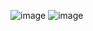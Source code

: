 ![image](https://github.com/user-attachments/assets/2d89a86c-e62e-4721-8bf6-260e91d0d9d8)
![image](https://github.com/user-attachments/assets/34da1517-a689-409a-9277-2ff3d3b9d2f9)

